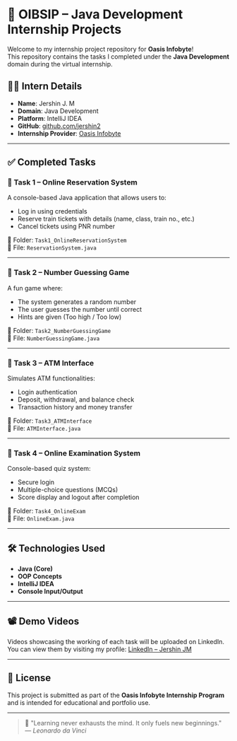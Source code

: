 # 🌟 OIBSIP – Java Development Internship Projects

Welcome to my internship project repository for **Oasis Infobyte**!  
This repository contains the tasks I completed under the **Java Development** domain during the virtual internship.

## 🧑‍💻 Intern Details

- **Name**: Jershin J. M  
- **Domain**: Java Development  
- **Platform**: IntelliJ IDEA  
- **GitHub**: [github.com/jershin2](https://github.com/jershin2)  
- **Internship Provider**: [Oasis Infobyte](https://oasisinfobyte.com)  

---

## ✅ Completed Tasks

### 🔹 Task 1 – Online Reservation System
A console-based Java application that allows users to:
- Log in using credentials
- Reserve train tickets with details (name, class, train no., etc.)
- Cancel tickets using PNR number

📂 Folder: `Task1_OnlineReservationSystem`  
📄 File: `ReservationSystem.java`

---

### 🔹 Task 2 – Number Guessing Game
A fun game where:
- The system generates a random number
- The user guesses the number until correct
- Hints are given (Too high / Too low)

📂 Folder: `Task2_NumberGuessingGame`  
📄 File: `NumberGuessingGame.java`

---

### 🔹 Task 3 – ATM Interface
Simulates ATM functionalities:
- Login authentication
- Deposit, withdrawal, and balance check
- Transaction history and money transfer

📂 Folder: `Task3_ATMInterface`  
📄 File: `ATMInterface.java`

---

### 🔹 Task 4 – Online Examination System
Console-based quiz system:
- Secure login
- Multiple-choice questions (MCQs)
- Score display and logout after completion

📂 Folder: `Task4_OnlineExam`  
📄 File: `OnlineExam.java`

---

## 🛠 Technologies Used

- **Java (Core)**  
- **OOP Concepts**  
- **IntelliJ IDEA**  
- **Console Input/Output**

---

## 📽️ Demo Videos

Videos showcasing the working of each task will be uploaded on LinkedIn.  
You can view them by visiting my profile: [LinkedIn – Jershin JM](https://www.linkedin.com/in/jershin)

---

## 🔖 License

This project is submitted as part of the **Oasis Infobyte Internship Program** and is intended for educational and portfolio use.

---

> 🚀 "Learning never exhausts the mind. It only fuels new beginnings."  
> — *Leonardo da Vinci*

